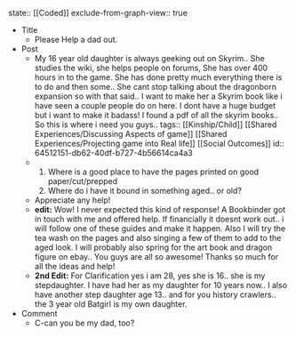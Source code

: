state:: [[Coded]]
exclude-from-graph-view:: true

- Title
  - Please Help a dad out.
- Post
  - My 16 year old daughter is always geeking out on Skyrim.. She studies the wiki, she helps people on forums, She has over 400 hours in to the game. She has done pretty much everything there is to do and then some.. She cant stop talking about the dragonborn expansion so with that said.. I want to make her a Skyrim book like i have seen a couple people do on here. I dont have a huge budget but i want to make it badass! I found a pdf of all the skyrim books.. So this is where i need you guys..
    tags:: [[Kinship/Child]] [[Shared Experiences/Discussing Aspects of game]] [[Shared Experiences/Projecting game into Real life]] [[Social Outcomes]]
    id:: 64512151-db62-40df-b727-4b56614ca4a3
  - 1.  Where is a good place to have the pages printed on good paper/cut/prepped
    2.  Where do i have it bound in something aged.. or old?
  - Appreciate any help!
  - **edit:** Wow! I never expected this kind of response! A Bookbinder got in touch with me and offered help. If financially it doesnt work out.. i will follow one of these guides and make it happen. Also I will try the tea wash on the pages and also singing a few of them to add to the aged look. I will probably also spring for the art book and dragon figure on ebay.. You guys are all so awesome! Thanks so much for all the ideas and help!
  - **2nd Edit:** For Clarification yes i am 28, yes she is 16.. she is my stepdaughter. I have had her as my daughter for 10 years now.. I also have another step daughter age 13.. and for you history crawlers.. the 3 year old Batgirl is my own daughter.
- Comment
  - C-can you be my dad, too?
